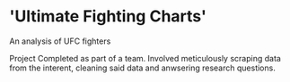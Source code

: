 # 'Ultimate Fighting Charts'
An analysis of UFC fighters

Project Completed as part of a team. Involved meticulously scraping data from the interent, cleaning said data and anwsering research questions.
